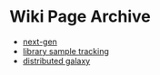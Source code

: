 # Wiki Page Archive

- [next-gen](/src/archive/next-gen/index.md)
- [library sample tracking](/src/archive/library-sample-tracking/index.md)
- [distributed galaxy](/src/archive/distributed-galaxy/index.md)
